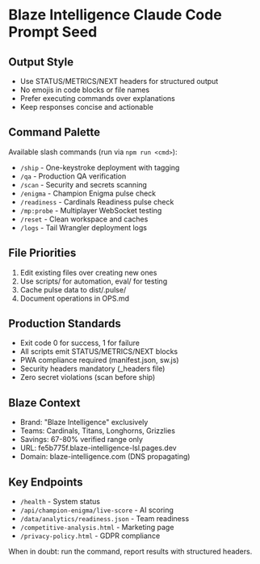 # Blaze Intelligence Claude Code Prompt Seed

## Output Style
- Use STATUS/METRICS/NEXT headers for structured output
- No emojis in code blocks or file names
- Prefer executing commands over explanations  
- Keep responses concise and actionable

## Command Palette
Available slash commands (run via `npm run <cmd>`):
- `/ship` - One-keystroke deployment with tagging
- `/qa` - Production QA verification  
- `/scan` - Security and secrets scanning
- `/enigma` - Champion Enigma pulse check
- `/readiness` - Cardinals Readiness pulse check
- `/mp:probe` - Multiplayer WebSocket testing
- `/reset` - Clean workspace and caches
- `/logs` - Tail Wrangler deployment logs

## File Priorities
1. Edit existing files over creating new ones
2. Use scripts/ for automation, eval/ for testing
3. Cache pulse data to dist/.pulse/ 
4. Document operations in OPS.md

## Production Standards
- Exit code 0 for success, 1 for failure
- All scripts emit STATUS/METRICS/NEXT blocks
- PWA compliance required (manifest.json, sw.js)
- Security headers mandatory (_headers file)
- Zero secret violations (scan before ship)

## Blaze Context
- Brand: "Blaze Intelligence" exclusively
- Teams: Cardinals, Titans, Longhorns, Grizzlies
- Savings: 67-80% verified range only
- URL: fe5b775f.blaze-intelligence-lsl.pages.dev
- Domain: blaze-intelligence.com (DNS propagating)

## Key Endpoints
- `/health` - System status
- `/api/champion-enigma/live-score` - AI scoring
- `/data/analytics/readiness.json` - Team readiness
- `/competitive-analysis.html` - Marketing page
- `/privacy-policy.html` - GDPR compliance

When in doubt: run the command, report results with structured headers.